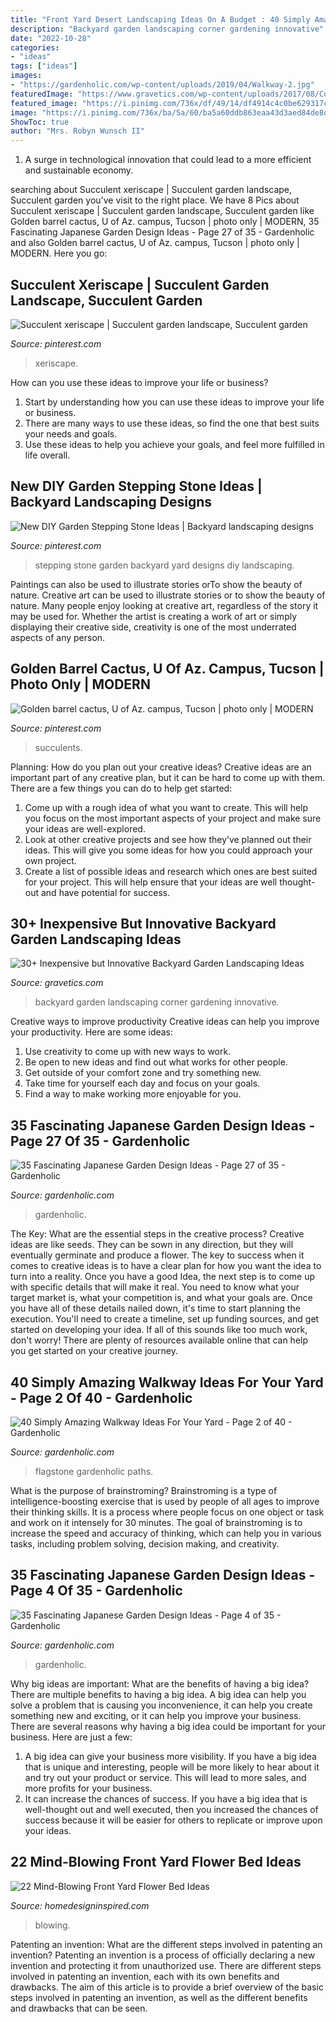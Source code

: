 ```yaml
---
title: "Front Yard Desert Landscaping Ideas On A Budget : 40 Simply Amazing Walkway Ideas For Your Yard"
description: "Backyard garden landscaping corner gardening innovative"
date: "2022-10-28"
categories:
- "ideas"
tags: ["ideas"]
images:
- "https://gardenholic.com/wp-content/uploads/2019/04/Walkway-2.jpg"
featuredImage: "https://www.gravetics.com/wp-content/uploads/2017/08/Corner-Gardening.jpg"
featured_image: "https://i.pinimg.com/736x/df/49/14/df4914c4c0be629317c3afedd2b0022d.jpg"
image: "https://i.pinimg.com/736x/ba/5a/60/ba5a60ddb863eaa43d3aed84de8d06ee.jpg"
ShowToc: true
author: "Mrs. Robyn Wunsch II"
---
```



1. A surge in technological innovation that could lead to a more efficient and sustainable economy. 

	

		
searching about Succulent xeriscape | Succulent garden landscape, Succulent garden you've visit to the right place. We have 8 Pics about Succulent xeriscape | Succulent garden landscape, Succulent garden like Golden barrel cactus, U of Az. campus, Tucson | photo only | MODERN, 35 Fascinating Japanese Garden Design Ideas - Page 27 of 35 - Gardenholic and also Golden barrel cactus, U of Az. campus, Tucson | photo only | MODERN. Here you go:
		
    
## Succulent Xeriscape | Succulent Garden Landscape, Succulent Garden

<img loading=lazy src="https://i.pinimg.com/736x/df/49/14/df4914c4c0be629317c3afedd2b0022d.jpg" onerror="this.onerror=null;this.src='https://tse4.mm.bing.net/th?id=OIP.JwBHtZScjpSkR5tl82xSpAHaJ4&amp;pid=15.1';" alt="Succulent xeriscape | Succulent garden landscape, Succulent garden">

_Source: pinterest.com_

>xeriscape. 

	

How can you use these ideas to improve your life or business?
1. Start by understanding how you can use these ideas to improve your life or business.
2. There are many ways to use these ideas, so find the one that best suits your needs and goals.
3. Use these ideas to help you achieve your goals, and feel more fulfilled in life overall.

    
## New DIY Garden Stepping Stone Ideas | Backyard Landscaping Designs

<img loading=lazy src="https://i.pinimg.com/736x/e3/9d/83/e39d834370db5c2a74c8713455238dcb.jpg" onerror="this.onerror=null;this.src='https://tse4.mm.bing.net/th?id=OIP.J3whTfMNMLaY3PfqVSLo8AHaLG&amp;pid=15.1';" alt="New DIY Garden Stepping Stone Ideas | Backyard landscaping designs">

_Source: pinterest.com_

>stepping stone garden backyard yard designs diy landscaping. 

	

Paintings can also be used to illustrate stories orTo show the beauty of nature.
Creative art can be used to illustrate stories or to show the beauty of nature. Many people enjoy looking at creative art, regardless of the story it may be used for. Whether the artist is creating a work of art or simply displaying their creative side, creativity is one of the most underrated aspects of any person.

    
## Golden Barrel Cactus, U Of Az. Campus, Tucson | Photo Only | MODERN

<img loading=lazy src="https://i.pinimg.com/736x/ba/5a/60/ba5a60ddb863eaa43d3aed84de8d06ee.jpg" onerror="this.onerror=null;this.src='https://tse1.mm.bing.net/th?id=OIP.CfSiZxkva91J9BCcCl_ixAHaJ3&amp;pid=15.1';" alt="Golden barrel cactus, U of Az. campus, Tucson | photo only | MODERN">

_Source: pinterest.com_

>succulents. 

	

Planning: How do you plan out your creative ideas?
Creative ideas are an important part of any creative plan, but it can be hard to come up with them. 
There are a few things you can do to help get started:

1. Come up with a rough idea of what you want to create. This will help you focus on the most important aspects of your project and make sure your ideas are well-explored. 
2. Look at other creative projects and see how they’ve planned out their ideas. This will give you some ideas for how you could approach your own project. 
3. Create a list of possible ideas and research which ones are best suited for your project. This will help ensure that your ideas are well thought-out and have potential for success.

    
## 30+ Inexpensive But Innovative Backyard Garden Landscaping Ideas

<img loading=lazy src="https://www.gravetics.com/wp-content/uploads/2017/08/Corner-Gardening.jpg" onerror="this.onerror=null;this.src='https://tse2.mm.bing.net/th?id=OIP.BGQq5eSsBXtwIAT60C2PjgHaJ3&amp;pid=15.1';" alt="30+ Inexpensive but Innovative Backyard Garden Landscaping Ideas">

_Source: gravetics.com_

>backyard garden landscaping corner gardening innovative. 

	

Creative ways to improve productivity
Creative ideas can help you improve your productivity. Here are some ideas: 
1. Use creativity to come up with new ways to work.
2. Be open to new ideas and find out what works for other people. 
3. Get outside of your comfort zone and try something new. 
4. Take time for yourself each day and focus on your goals. 
5. Find a way to make working more enjoyable for you.

    
## 35 Fascinating Japanese Garden Design Ideas - Page 27 Of 35 - Gardenholic

<img loading=lazy src="https://gardenholic.com/wp-content/uploads/2018/08/Garden-27.jpg" onerror="this.onerror=null;this.src='https://tse1.mm.bing.net/th?id=OIP.taRBfOa1-9LnJSNcgf0CNgHaLI&amp;pid=15.1';" alt="35 Fascinating Japanese Garden Design Ideas - Page 27 of 35 - Gardenholic">

_Source: gardenholic.com_

>gardenholic. 

	

The Key: What are the essential steps in the creative process?
Creative ideas are like seeds. They can be sown in any direction, but they will eventually germinate and produce a flower. The key to success when it comes to creative ideas is to have a clear plan for how you want the idea to turn into a reality. Once you have a good Idea, the next step is to come up with specific details that will make it real. You need to know what your target market is, what your competition is, and what your goals are. Once you have all of these details nailed down, it's time to start planning the execution. You'll need to create a timeline, set up funding sources, and get started on developing your idea. If all of this sounds like too much work, don't worry! There are plenty of resources available online that can help you get started on your creative journey.

    
## 40 Simply Amazing Walkway Ideas For Your Yard - Page 2 Of 40 - Gardenholic

<img loading=lazy src="https://gardenholic.com/wp-content/uploads/2019/04/Walkway-2.jpg" onerror="this.onerror=null;this.src='https://tse3.mm.bing.net/th?id=OIP.mRGiLt1zSwoW5ddoL3uZQwHaKe&amp;pid=15.1';" alt="40 Simply Amazing Walkway Ideas For Your Yard - Page 2 of 40 - Gardenholic">

_Source: gardenholic.com_

>flagstone gardenholic paths. 

	

What is the purpose of brainstroming?
Brainstroming is a type of intelligence-boosting exercise that is used by people of all ages to improve their thinking skills. It is a process where people focus on one object or task and work on it intensely for 30 minutes. The goal of brainstroming is to increase the speed and accuracy of thinking, which can help you in various tasks, including problem solving, decision making, and creativity.

    
## 35 Fascinating Japanese Garden Design Ideas - Page 4 Of 35 - Gardenholic

<img loading=lazy src="https://gardenholic.com/wp-content/uploads/2018/08/Garden-4.jpg" onerror="this.onerror=null;this.src='https://tse1.mm.bing.net/th?id=OIP.CjEZ4UdQburyxmp8QlQLUQHaK5&amp;pid=15.1';" alt="35 Fascinating Japanese Garden Design Ideas - Page 4 of 35 - Gardenholic">

_Source: gardenholic.com_

>gardenholic. 

	

Why big ideas are important: What are the benefits of having a big idea?
There are multiple benefits to having a big idea. A big idea can help you solve a problem that is causing you inconvenience, it can help you create something new and exciting, or it can help you improve your business. There are several reasons why having a big idea could be important for your business. Here are just a few: 
1) A big idea can give your business more visibility. If you have a big idea that is unique and interesting, people will be more likely to hear about it and try out your product or service. This will lead to more sales, and more profits for your business. 
2) It can increase the chances of success. If you have a big idea that is well-thought out and well executed, then you increased the chances of success because it will be easier for others to replicate or improve upon your ideas.

    
## 22 Mind-Blowing Front Yard Flower Bed Ideas

<img loading=lazy src="https://www.homedesigninspired.com/wp-content/uploads/2020/06/front-house-flower-bed-ideas-16.jpg" onerror="this.onerror=null;this.src='https://tse2.mm.bing.net/th?id=OIP.Gba0opPALDEFZs_VUk9kIQHaJ4&amp;pid=15.1';" alt="22 Mind-Blowing Front Yard Flower Bed Ideas">

_Source: homedesigninspired.com_

>blowing. 

	

Patenting an invention: What are the different steps involved in patenting an invention?
Patenting an invention is a process of officially declaring a new invention and protecting it from unauthorized use. There are different steps involved in patenting an invention, each with its own benefits and drawbacks. The aim of this article is to provide a brief overview of the basic steps involved in patenting an invention, as well as the different benefits and drawbacks that can be seen.

